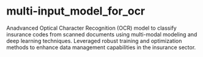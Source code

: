 # multi-input_model_for_ocr
Anadvanced Optical Character Recognition (OCR) model to classify insurance codes from scanned documents using multi-modal modeling and deep learning techniques. Leveraged robust training and optimization methods to enhance data management capabilities in the insurance sector.
